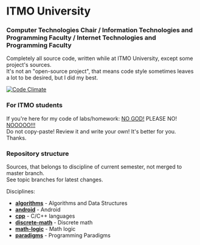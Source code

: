 # ITMO University
### Computer Technologies Chair / Information Technologies and Programming Faculty / Internet Technologies and Programming Faculty

Completely all source code, written while at ITMO University, except some project's sources.  
It's not an "open-source project", that means code style sometimes leaves a lot to be desired, but I did my best.

[![Code Climate](https://codeclimate.com/github/woofilee/ifmo-code/badges/gpa.svg)](https://codeclimate.com/github/woofilee/ifmo-code)

### For ITMO students

If you're here for my code of labs/homework: [NO GOD!](https://youtu.be/umDr0mPuyQc) PLEASE NO! [NOOOOO!!!](https://youtu.be/Eal4fep7pK4)  
Do not copy-paste! Review it and write your own! It's better for you.  
Thanks.

### Repository structure

Sources, that belongs to discipline of current semester, not merged to master branch.  
See topic branches for latest changes.

Disciplines:
* **[algorithms](algorithms/)** - Algorithms and Data Structures
* **[android](android/)** - Android
* **[cpp](cpp/)** - C/C++ languages
* **[discrete-math](discrete-math/)** - Discrete math
* **[math-logic](math-logic/)** - Math logic
* **[paradigms](paradigms/)** - Programming Paradigms
